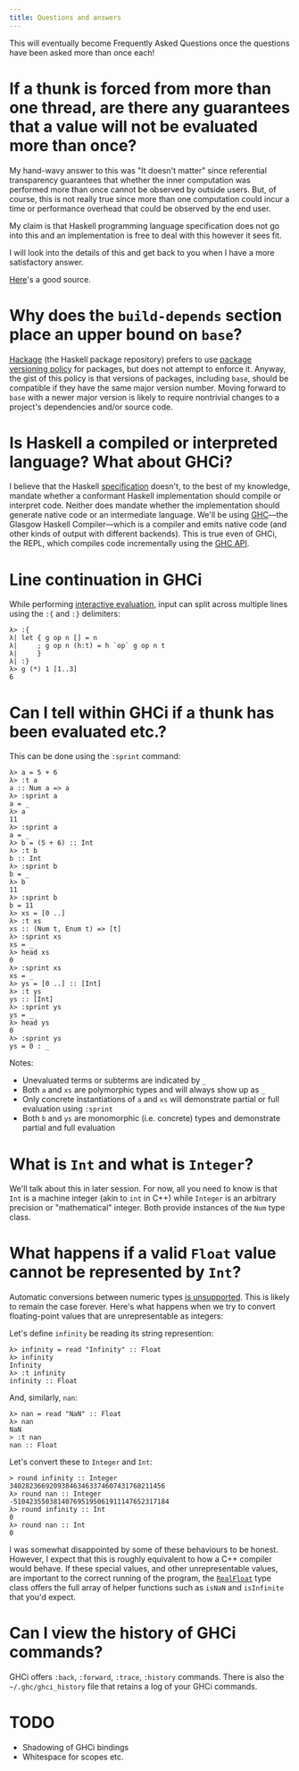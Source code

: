 ```yaml
---
title: Questions and answers
---
```


This will eventually become Frequently Asked Questions once the questions have been asked more than once each!

# If a thunk is forced from more than one thread, are there any guarantees that a value will not be evaluated more than once?

My hand-wavy answer to this was "It doesn't matter" since referential transparency guarantees that whether the inner computation was performed more than once cannot be observed by outside users. But, of course, this is not really true since more than one computation could incur a time or performance overhead that could be observed by the end user.

My claim is that Haskell programming language specification does not go into this and an implementation is free to deal with this however it sees fit.

I will look into the details of this and get back to you when I have a more satisfactory answer.

[Here][mainisusuallyafunction]'s a good source.

[mainisusuallyafunction]: http://mainisusuallyafunction.blogspot.com/2011/10/thunks-and-lazy-blackholes-introduction.html

# Why does the `build-depends` section place an upper bound on `base`?

[Hackage][hackage] (the Haskell package repository) prefers to use [package versioning policy][pvp] for packages, but does not attempt to enforce it. Anyway, the gist of this policy is that versions of packages, including `base`, should be compatible if they have the same major version number. Moving forward to `base` with a newer major version is likely to require nontrivial changes to a project's dependencies and/or source code.

# Is Haskell a compiled or interpreted language? What about GHCi?

I believe that the Haskell [specification][haskell2010languagereport] doesn't, to the best of my knowledge, mandate whether a conformant Haskell implementation should compile or interpret code. Neither does mandate whether the implementation should generate native code or an intermediate language. We'll be using [GHC][ghc]&mdash;the Glasgow Haskell Compiler&mdash;which is a compiler and emits native code (and other kinds of output with different backends). This is true even of GHCi, the REPL, which compiles code incrementally using the [GHC API][ghcapi].

# Line continuation in GHCi

While performing [interactive evaluation][interactiveevaluation], input can split across multiple lines using the `:{` and `:}` delimiters:

```ghci
λ> :{
λ| let { g op n [] = n
λ|     ; g op n (h:t) = h `op` g op n t
λ|     }
λ| :}
λ> g (*) 1 [1..3]
6
```

# Can I tell within GHCi if a thunk has been evaluated etc.?

This can be done using the `:sprint` command:

```ghci
λ> a = 5 + 6
λ> :t a
a :: Num a => a
λ> :sprint a
a = _
λ> a
11
λ> :sprint a
a = _
λ> b = (5 + 6) :: Int
λ> :t b
b :: Int
λ> :sprint b
b = _
λ> b
11
λ> :sprint b
b = 11
λ> xs = [0 ..]
λ> :t xs
xs :: (Num t, Enum t) => [t]
λ> :sprint xs
xs = _
λ> head xs
0
λ> :sprint xs
xs = _
λ> ys = [0 ..] :: [Int]
λ> :t ys
ys :: [Int]
λ> :sprint ys
ys = _
λ> head ys
0
λ> :sprint ys
ys = 0 : _
```

Notes:

* Unevaluated terms or subterms are indicated by `_`
* Both `a` and `xs` are polymorphic types and will always show up as `_`
* Only concrete instantiations of `a` and `xs` will demonstrate partial or full evaluation using `:sprint`
* Both `b` and `ys` are monomorphic (i.e. concrete) types and demonstrate partial and full evaluation

# What is `Int` and what is `Integer`?

We'll talk about this in later session. For now, all you need to know is that `Int` is a machine integer (akin to `int` in C++) while `Integer` is an arbitrary precision or "mathematical" integer. Both provide instances of the `Num` type class.

# What happens if a valid `Float` value cannot be represented by `Int`?

Automatic conversions between numeric types [is unsupported][convertingnumbers]. This is likely to remain the case forever. Here's what happens when we try to convert floating-point values that are unrepresentable as integers:

Let's define `infinity` be reading its string represention:

```ghci
λ> infinity = read "Infinity" :: Float
λ> infinity
Infinity
λ> :t infinity
infinity :: Float
```

And, similarly, `nan`:

```ghci
λ> nan = read "NaN" :: Float
λ> nan
NaN
> :t nan
nan :: Float
```

Let's convert these to `Integer` and `Int`:

```ghci
> round infinity :: Integer
340282366920938463463374607431768211456
λ> round nan :: Integer
-510423550381407695195061911147652317184
λ> round infinity :: Int
0
λ> round nan :: Int
0
```

I was somewhat disappointed by some of these behaviours to be honest. However, I expect that this is roughly equivalent to how a C++ compiler would behave. If these special values, and other unrepresentable values, are important to the correct running of the program, the [`RealFloat`][realfloat] type class offers the full array of helper functions such as `isNaN` and `isInfinite` that you'd expect.

# Can I view the history of GHCi commands?

GHCi offers `:back`, `:forward`, `:trace`, `:history` commands. There is also the `~/.ghc/ghci_history` file that retains a log of your GHCi commands.

# TODO

* Shadowing of GHCi bindings
* Whitespace for scopes etc.

[convertingnumbers]: https://wiki.haskell.org/Converting_numbers
[ghc]: https://www.haskell.org/ghc/
[ghcapi]: https://wiki.haskell.org/GHC/As_a_library
[hackage]: http://hackage.haskell.org/
[haskell2010languagereport]: https://www.haskell.org/onlinereport/haskell2010/
[interactiveevaluation]: https://downloads.haskell.org/~ghc/7.8.4/docs/html/users_guide/interactive-evaluation.html
[pvp]: http://pvp.haskell.org/
[realfloat]: http://hackage.haskell.org/package/base-4.9.0.0/docs/Prelude.html#t:Num
